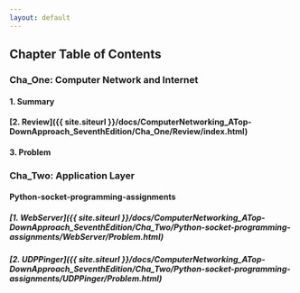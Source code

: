```yaml
---
layout: default
---
```


## Chapter Table of Contents

### Cha_One: Computer Network and Internet

#### 1. Summary
#### [2. Review]({{ site.siteurl }}/docs/ComputerNetworking_ATop-DownApproach_SeventhEdition/Cha_One/Review/index.html)
#### 3. Problem

### Cha_Two: Application Layer

#### Python-socket-programming-assignments
##### [1. WebServer]({{ site.siteurl }}/docs/ComputerNetworking_ATop-DownApproach_SeventhEdition/Cha_Two/Python-socket-programming-assignments/WebServer/Problem.html)
##### [2. UDPPinger]({{ site.siteurl }}/docs/ComputerNetworking_ATop-DownApproach_SeventhEdition/Cha_Two/Python-socket-programming-assignments/UDPPinger/Problem.html)

